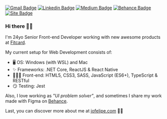[![Gmail Badge](https://img.shields.io/badge/-Gmail-c14438?style=flat&logo=Gmail&logoColor=white&link=mailto:eu@jonathanfelipe.com.br)](mailto:eu@jonathanfelipe.com.br)
[![Linkedin Badge](https://img.shields.io/badge/-LinkedIn-blue?style=flat&logo=Linkedin&logoColor=white&link=https://www.linkedin.com/in/jofelipe/)](https://www.linkedin.com/in/jofelipe/)
[![Medium Badge](https://img.shields.io/badge/-Medium-02b875?style=flat&logo=Medium&logoColor=white&link=https://medium.com/@jofelipe.com)](https://medium.com/@jofelipe.com)
[![Behance Badge](https://img.shields.io/badge/-Behance-053eff?style=flat&logo=Behance&logoColor=white&link=https://www.behance.net/jofelipe)](https://www.behance.net/jofelipe) 
[![Site Badge](https://img.shields.io/badge/Site-jofelipe.com-000)](https://jofelipe.com/)

### Hi there 🖐🏼

I'm 24yo Senior Front-end Developer working with new awesome products at [Fitcard](https://www.fitcard.com.br/).

My current setup for Web Development consists of:

- 🖥 OS: Windows (with WSL) and Mac
- ✨ Frameworks: .NET Core, ReactJS & React Native
- 👨🏼‍💻 Front-end: HTML5, CSS3, SASS, JavaScript (ES6+), TypeScript & RESTful
- 😏 Testing: Jest

Also, I love working as _"UI problem solver"_, and sometimes I share my work made with Figma on [Behance](https://www.behance.net/jofelipe).

Last, you can discover more about me at [jofelipe.com](https://jofelipe.com) 🤘🏼
